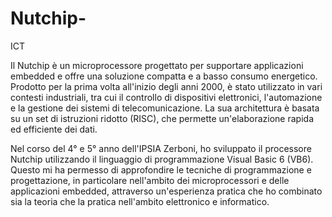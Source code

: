 # Nutchip-
ICT

Il Nutchip è un microprocessore progettato per supportare applicazioni embedded e offre una soluzione compatta e a basso consumo energetico. Prodotto per la prima volta all'inizio degli anni 2000, è stato utilizzato in vari contesti industriali, tra cui il controllo di dispositivi elettronici, l'automazione e la gestione dei sistemi di telecomunicazione. La sua architettura è basata su un set di istruzioni ridotto (RISC), che permette un'elaborazione rapida ed efficiente dei dati.

Nel corso del 4° e 5° anno dell'IPSIA Zerboni, ho sviluppato il processore Nutchip utilizzando il linguaggio di programmazione Visual Basic 6 (VB6). Questo mi ha permesso di approfondire le tecniche di programmazione e progettazione, in particolare nell'ambito dei microprocessori e delle applicazioni embedded, attraverso un'esperienza pratica che ho combinato sia la teoria che la pratica nell'ambito elettronico e informatico.
